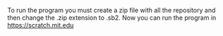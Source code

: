 To run the program you must create a zip file with
all the repository and then change the .zip extension
to .sb2.
Now you can run the program in https://scratch.mit.edu
